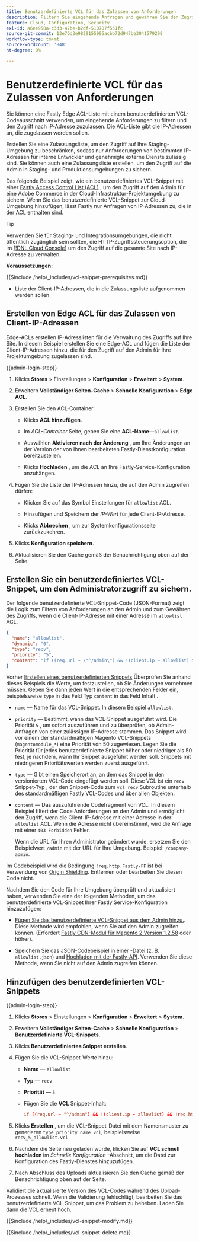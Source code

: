 ```yaml
---
title: Benutzerdefinierte VCL für das Zulassen von Anforderungen
description: Filtern Sie eingehende Anfragen und gewähren Sie den Zugriff nach IP-Adresse für Adobe Commerce-Sites durch eine Fastly Edge ACL-Liste und ein benutzerdefiniertes VCL-Snippet.
feature: Cloud, Configuration, Security
exl-id: a6ee958a-c3d3-47be-b2df-510707f551fc
source-git-commit: 13e76d3e9829155995acbb72d947be3041579298
workflow-type: tm+mt
source-wordcount: '848'
ht-degree: 0%

---
```


# Benutzerdefinierte VCL für das Zulassen von Anforderungen

Sie können eine Fastly Edge ACL-Liste mit einem benutzerdefinierten VCL-Codeausschnitt verwenden, um eingehende Anforderungen zu filtern und den Zugriff nach IP-Adresse zuzulassen. Die ACL-Liste gibt die IP-Adressen an, die zugelassen werden sollen.

Erstellen Sie eine Zulassungsliste, um den Zugriff auf Ihre Staging-Umgebung zu beschränken, sodass nur Anforderungen von bestimmten IP-Adressen für interne Entwickler und genehmigte externe Dienste zulässig sind. Sie können auch eine Zulassungsliste erstellen, um den Zugriff auf die Admin in Staging- und Produktionsumgebungen zu sichern.

Das folgende Beispiel zeigt, wie ein benutzerdefiniertes VCL-Snippet mit einer [Fastly Access Control List (ACL)](https://docs.fastly.com/guides/access-control-lists/about-acls) , um den Zugriff auf den Admin für eine Adobe Commerce in der Cloud-Infrastruktur-Projektumgebung zu sichern. Wenn Sie das benutzerdefinierte VCL-Snippet zur Cloud-Umgebung hinzufügen, lässt Fastly nur Anfragen von IP-Adressen zu, die in der ACL enthalten sind.

>[!TIP]
>
>Verwenden Sie für Staging- und Integrationsumgebungen, die nicht öffentlich zugänglich sein sollten, die HTTP-Zugriffssteuerungsoption, die im [[!DNL Cloud Console]](../project/overview.md#access-the-project-web-interface) um den Zugriff auf die gesamte Site nach IP-Adresse zu verwalten.

**Voraussetzungen:**


{{$include /help/_includes/vcl-snippet-prerequisites.md}}

- Liste der Client-IP-Adressen, die in die Zulassungsliste aufgenommen werden sollen

## Erstellen von Edge ACL für das Zulassen von Client-IP-Adressen

Edge-ACLs erstellen IP-Adresslisten für die Verwaltung des Zugriffs auf Ihre Site. In diesem Beispiel erstellen Sie eine Edge-ACL und fügen die Liste der Client-IP-Adressen hinzu, die für den Zugriff auf den Admin für Ihre Projektumgebung zugelassen sind.

{{admin-login-step}}

1. Klicks **Stores** > Einstellungen > **Konfiguration** > **Erweitert** > **System**.

1. Erweitern **Vollständiger Seiten-Cache** > **Schnelle Konfiguration** > **Edge ACL**.

1. Erstellen Sie den ACL-Container:

   - Klicks **ACL hinzufügen**.

   - Im *ACL-Container* Seite, geben Sie eine **ACL-Name**—`allowlist`.

   - Auswählen **Aktivieren nach der Änderung** , um Ihre Änderungen an der Version der von Ihnen bearbeiteten Fastly-Dienstkonfiguration bereitzustellen.

   - Klicks **Hochladen** , um die ACL an Ihre Fastly-Service-Konfiguration anzuhängen.

1. Fügen Sie die Liste der IP-Adressen hinzu, die auf den Admin zugreifen dürfen:

   - Klicken Sie auf das Symbol Einstellungen für `allowlist` ACL.

   - Hinzufügen und Speichern der *IP-Wert* für jede Client-IP-Adresse.

   - Klicks **Abbrechen** , um zur Systemkonfigurationsseite zurückzukehren.

1. Klicks **Konfiguration speichern**.

1. Aktualisieren Sie den Cache gemäß der Benachrichtigung oben auf der Seite.

## Erstellen Sie ein benutzerdefiniertes VCL-Snippet, um den Administratorzugriff zu sichern.

Der folgende benutzerdefinierte VCL-Snippet-Code (JSON-Format) zeigt die Logik zum Filtern von Anforderungen an den Admin und zum Gewähren des Zugriffs, wenn die Client-IP-Adresse mit einer Adresse im `allowlist` ACL.

```json
{
  "name": "allowlist",
  "dynamic": "0",
  "type": "recv",
  "priority": "5",
  "content": "if ((req.url ~ \"^/admin\") && !(client.ip ~ allowlist) && !req.http.Fastly-FF) { error 403 \"Forbidden\"; }"
}
```

Vorher [Erstellen eines benutzerdefinierten Snippets](https://experienceleague.adobe.com/docs/commerce-cloud-service/user-guide/cdn/custom-vcl-snippets/fastly-vcl-allowlist.html#add-the-custom-vcl-snippet) Überprüfen Sie anhand dieses Beispiels die Werte, um festzustellen, ob Sie Änderungen vornehmen müssen. Geben Sie dann jeden Wert in die entsprechenden Felder ein, beispielsweise `type` in das Feld Typ `content` in das Feld Inhalt .

- `name` — Name für das VCL-Snippet. In diesem Beispiel `allowlist`.

- `priority` — Bestimmt, wann das VCL-Snippet ausgeführt wird. Die Priorität `5` , um sofort auszuführen und zu überprüfen, ob Admin-Anfragen von einer zulässigen IP-Adresse stammen. Das Snippet wird vor einem der standardmäßigen Magento VCL-Snippets (`magentomodule_*`) eine Priorität von 50 zugewiesen. Legen Sie die Priorität für jedes benutzerdefinierte Snippet höher oder niedriger als 50 fest, je nachdem, wann Ihr Snippet ausgeführt werden soll. Snippets mit niedrigeren Prioritätswerten werden zuerst ausgeführt.

- `type` — Gibt einen Speicherort an, an dem das Snippet in den versionierten VCL-Code eingefügt werden soll. Diese VCL ist ein `recv` Snippet-Typ , der den Snippet-Code zum `vcl_recv` Subroutine unterhalb des standardmäßigen Fastly VCL-Codes und über allen Objekten.

- `content` — Das auszuführende Codefragment von VCL. In diesem Beispiel filtert der Code Anforderungen an den Admin und ermöglicht den Zugriff, wenn die Client-IP-Adresse mit einer Adresse in der `allowlist` ACL. Wenn die Adresse nicht übereinstimmt, wird die Anfrage mit einer `403 Forbidden` Fehler.

  Wenn die URL für Ihren Administrator geändert wurde, ersetzen Sie den Beispielwert `/admin` mit der URL für Ihre Umgebung. Beispiel: `/company-admin`.

Im Codebeispiel wird die Bedingung `!req.http.Fastly-FF` ist bei Verwendung von [Origin Shielding](fastly-custom-cache-configuration.md#configure-back-ends-and-origin-shielding). Entfernen oder bearbeiten Sie diesen Code nicht.

Nachdem Sie den Code für Ihre Umgebung überprüft und aktualisiert haben, verwenden Sie eine der folgenden Methoden, um das benutzerdefinierte VCL-Snippet Ihrer Fastly Service-Konfiguration hinzuzufügen:

- [Fügen Sie das benutzerdefinierte VCL-Snippet aus dem Admin hinzu.](#add-the-custom-vcl-snippet). Diese Methode wird empfohlen, wenn Sie auf den Admin zugreifen können. (Erfordert [Fastly CDN-Modul für Magento 2 Version 1.2.58](fastly-configuration.md#upgrade) oder höher).

- Speichern Sie das JSON-Codebeispiel in einer -Datei (z. B. `allowlist.json`) und [Hochladen mit der Fastly-API](fastly-vcl-custom-snippets.md#manage-custom-vcl-snippets-using-the-api). Verwenden Sie diese Methode, wenn Sie nicht auf den Admin zugreifen können.

## Hinzufügen des benutzerdefinierten VCL-Snippets

{{admin-login-step}}

1. Klicks **Stores** > Einstellungen > **Konfiguration** > **Erweitert** > **System**.

1. Erweitern **Vollständiger Seiten-Cache** > **Schnelle Konfiguration** > **Benutzerdefinierte VCL-Snippets**.

1. Klicks **Benutzerdefiniertes Snippet erstellen**.

1. Fügen Sie die VCL-Snippet-Werte hinzu:

   - **Name** — `allowlist`

   - **Typ** — `recv`

   - **Priorität** — `5`

   - Fügen Sie die **VCL** Snippet-Inhalt:

     ```conf
     if ((req.url ~ "^/admin") && !(client.ip ~ allowlist) && !req.http.Fastly-FF) { error 403 "Forbidden";}
     ```

1. Klicks **Erstellen** , um die VCL-Snippet-Datei mit dem Namensmuster zu generieren `type_priority_name.vcl`, beispielsweise `recv_5_allowlist.vcl`

1. Nachdem die Seite neu geladen wurde, klicken Sie auf **VCL schnell hochladen** im *Schnelle Konfiguration* -Abschnitt, um die Datei zur Konfiguration des Fastly-Dienstes hinzuzufügen.

1. Nach Abschluss des Uploads aktualisieren Sie den Cache gemäß der Benachrichtigung oben auf der Seite.

Validiert die aktualisierte Version des VCL-Codes während des Upload-Prozesses schnell. Wenn die Validierung fehlschlägt, bearbeiten Sie das benutzerdefinierte VCL-Snippet, um das Problem zu beheben. Laden Sie dann die VCL erneut hoch.

{{$include /help/_includes/vcl-snippet-modify.md}}

{{$include /help/_includes/vcl-snippet-delete.md}}

